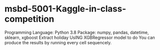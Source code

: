 # msbd-5001-Kaggle-in-class-competition
Programming Language: Python 3.8
Package: numpy, pandas, datetime, sklearn, xgboost
Extract holiday
UsING XGBRegressor model to do
You can produce the results by running every cell sequencely.
